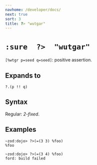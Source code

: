 ```yaml
---
navhome: /developer/docs/
next: true
sort: 3
title: ?> "wutgar"
---
```


# `:sure  ?>  "wutgar"`

`[%wtgr p=seed q=seed]`: positive assertion.

## Expands to

```
?.(p !! q)
```

## Syntax

Regular: *2-fixed*.

## Examples

```
~zod:dojo> ?>(=(3 3) %foo)
%foo

~zod:dojo> ?>(=(3 4) %foo)
ford: build failed
```
